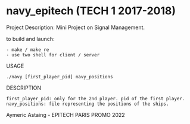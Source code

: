 # navy_epitech (TECH 1 2017-2018)

Project Description: Mini Project on Signal Management.

to build and launch:

    - make / make re
    - use two shell for client / server

USAGE
    
    ./navy [first_player_pid] navy_positions
    
DESCRIPTION
    
    first_player_pid: only for the 2nd player. pid of the first player.
    navy_positions: file representing the positions of the ships.

Aymeric Astaing - EPITECH PARIS PROMO 2022

